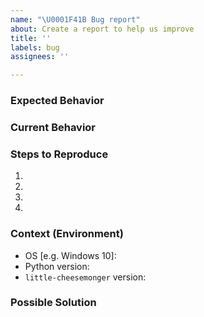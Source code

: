 ```yaml
---
name: "\U0001F41B Bug report"
about: Create a report to help us improve
title: ''
labels: bug
assignees: ''

---
```


<!-- Please search existing and closed issues to avoid creating duplicates. -->

<!-- Provide a general summary of the issue in the Title above. -->

### Expected Behavior

<!-- Tell us what should happen. -->

### Current Behavior

<!-- 
    Tell us what happens instead of the expected behavior.
    If an error message is being displayed, please include the full text of the error message and any stack trace.
-->

### Steps to Reproduce

<!-- 
    Provide a link to a live example or an unambiguous set of steps to
    reproduce this bug. Include code to reproduce if relevant. 
-->

1.
1.
1.
1.

### Context (Environment)
 - OS [e.g. Windows 10]: 
- Python version: 
- `little-cheesemonger` version: 

### Possible Solution
<!-- Not obligatory but suggest a fix/reason for the bug. -->
